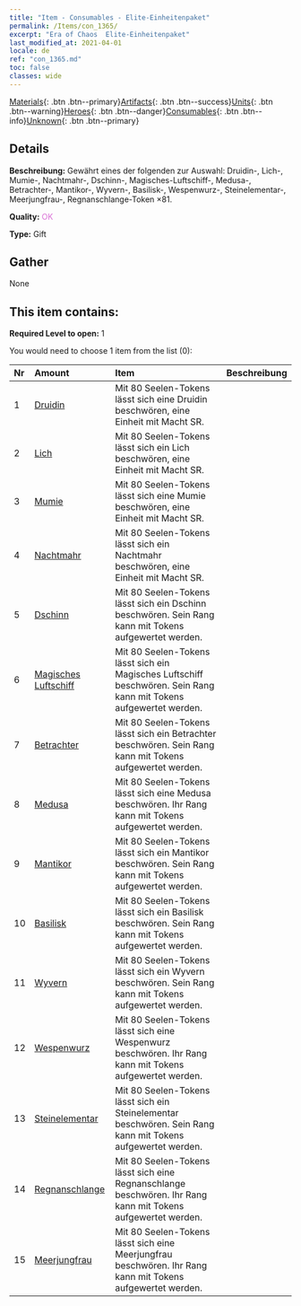 ```yaml
---
title: "Item - Consumables - Elite-Einheitenpaket"
permalink: /Items/con_1365/
excerpt: "Era of Chaos  Elite-Einheitenpaket"
last_modified_at: 2021-04-01
locale: de
ref: "con_1365.md"
toc: false
classes: wide
---
```

 [Materials](/de/Items/){: .btn .btn--primary}[Artifacts](/de/Items/Artifacts/){: .btn .btn--success}[Units](/de/Items/Units/){: .btn .btn--warning}[Heroes](/de/Items/Heroes/){: .btn .btn--danger}[Consumables](/de/Items/Consumables/){: .btn .btn--info}[Unknown](/de/Items/Unknown/){: .btn .btn--primary}

## Details
 **Beschreibung:** Gewährt eines der folgenden zur Auswahl: Druidin-, Lich-, Mumie-, Nachtmahr-, Dschinn-, Magisches-Luftschiff-, Medusa-, Betrachter-, Mantikor-, Wyvern-, Basilisk-, Wespenwurz-, Steinelementar-, Meerjungfrau-, Regnanschlange-Token ×81.

 **Quality:** <span style="color: #DA70D6">OK</span>

 **Type:** Gift

## Gather

  None

## This item contains:

 **Required Level to open:** 1

 You would need to choose 1 item from the list (0):

  | Nr | Amount |     Item    | Beschreibung |
  |:---|:-------|:------------|:-----------:|
  | 1 | [Druidin](/de/Items/unt_206/) | Mit 80 Seelen-Tokens lässt sich eine Druidin beschwören, eine Einheit mit Macht SR. | 
  | 2 | [Lich](/de/Items/unt_212/) | Mit 80 Seelen-Tokens lässt sich ein Lich beschwören, eine Einheit mit Macht SR. | 
  | 3 | [Mumie](/de/Items/unt_215/) | Mit 80 Seelen-Tokens lässt sich eine Mumie beschwören, eine Einheit mit Macht SR. | 
  | 4 | [Nachtmahr](/de/Items/unt_233/) | Mit 80 Seelen-Tokens lässt sich ein Nachtmahr beschwören, eine Einheit mit Macht SR. | 
  | 5 | [Dschinn](/de/Items/unt_239/) | Mit 80 Seelen-Tokens lässt sich ein Dschinn beschwören. Sein Rang kann mit Tokens aufgewertet werden. | 
  | 6 | [Magisches Luftschiff](/de/Items/unt_242/) | Mit 80 Seelen-Tokens lässt sich ein Magisches Luftschiff beschwören. Sein Rang kann mit Tokens aufgewertet werden. | 
  | 7 | [Betrachter](/de/Items/unt_246/) | Mit 80 Seelen-Tokens lässt sich ein Betrachter beschwören. Sein Rang kann mit Tokens aufgewertet werden. | 
  | 8 | [Medusa](/de/Items/unt_247/) | Mit 80 Seelen-Tokens lässt sich eine Medusa beschwören. Ihr Rang kann mit Tokens aufgewertet werden. | 
  | 9 | [Mantikor](/de/Items/unt_249/) | Mit 80 Seelen-Tokens lässt sich ein Mantikor beschwören. Sein Rang kann mit Tokens aufgewertet werden. | 
  | 10 | [Basilisk](/de/Items/unt_256/) | Mit 80 Seelen-Tokens lässt sich ein Basilisk beschwören. Sein Rang kann mit Tokens aufgewertet werden. | 
  | 11 | [Wyvern](/de/Items/unt_258/) | Mit 80 Seelen-Tokens lässt sich ein Wyvern beschwören. Sein Rang kann mit Tokens aufgewertet werden. | 
  | 12 | [Wespenwurz](/de/Items/unt_260/) | Mit 80 Seelen-Tokens lässt sich eine Wespenwurz beschwören. Ihr Rang kann mit Tokens aufgewertet werden. | 
  | 13 | [Steinelementar](/de/Items/unt_266/) | Mit 80 Seelen-Tokens lässt sich ein Steinelementar beschwören. Sein Rang kann mit Tokens aufgewertet werden. | 
  | 14 | [Regnanschlange](/de/Items/unt_276/) | Mit 80 Seelen-Tokens lässt sich eine Regnanschlange beschwören. Ihr Rang kann mit Tokens aufgewertet werden. | 
  | 15 | [Meerjungfrau](/de/Items/unt_277/) | Mit 80 Seelen-Tokens lässt sich eine Meerjungfrau beschwören. Ihr Rang kann mit Tokens aufgewertet werden. | 
